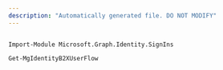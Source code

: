 ```yaml
---
description: "Automatically generated file. DO NOT MODIFY"
---
```


```powershellv2

Import-Module Microsoft.Graph.Identity.SignIns

Get-MgIdentityB2XUserFlow

```
